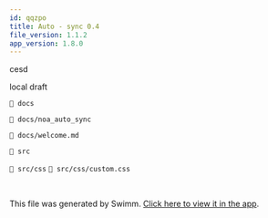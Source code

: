 ```yaml
---
id: qqzpo
title: Auto - sync 0.4
file_version: 1.1.2
app_version: 1.8.0
---
```


cesd

local draft

`📄 docs`

`📄 docs/noa_auto_sync`

`📄 docs/welcome.md`

`📄 src`

`📄 src/css` `📄 src/css/custom.css`

<br/>

This file was generated by Swimm. [Click here to view it in the app](http://localhost:5000/repos/Z2l0aHViJTNBJTNBTm9hUmVwbyUzQSUzQU5vYW96ZXI=/docs/qqzpo).
